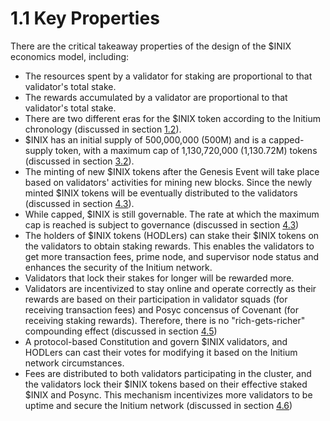 # 1.1 Key Properties

There are the critical takeaway properties of the design of the $INIX economics model, including:

* The resources spent by a validator for staking are proportional to that validator's total stake.&#x20;
* The rewards accumulated by a validator are proportional to that validator's total stake.&#x20;
* There are two different eras for the $INIX token according to the Initium chronology (discussed in section [1.2](1.2-chronology.md)).
* $INIX has an initial supply of 500,000,000 (500M) and is a capped-supply token, with a maximum cap of 1,130,720,000 (1,130.72M) tokens (discussed in section [3.2](../pre-gen/3.2-initial-supply-distribution.md)).&#x20;
* The minting of new $INIX tokens after the Genesis Event will take place based on validators' activities for mining new blocks. Since the newly minted $INIX tokens will be eventually distributed to the validators (discussed in section [4.3](../post-gen/4.3-minting-mechanism.md)).&#x20;
* While capped, $INIX is still governable. The rate at which the maximum cap is reached is subject to governance (discussed in section [4.3](../post-gen/4.3-minting-mechanism.md))
* The holders of $INIX tokens (HODLers) can stake their $INIX tokens on the validators to obtain staking rewards. This enables the validators to get more transaction fees, prime node, and supervisor node status and enhances the security of the Initium network.&#x20;
* Validators that lock their stakes for longer will be rewarded more.&#x20;
* Validators are incentivized to stay online and operate correctly as their rewards are based on their participation in validator squads (for receiving transaction fees) and Posyc concensus of Covenant (for receiving staking rewards). Therefore, there is no "rich-gets-richer" compounding effect (discussed in section [4.5](../post-gen/4.5-staking-mechanism.md))
* A protocol-based Constitution and govern $INIX validators, and HODLers can cast their votes for modifying it based on the Initium network circumstances.&#x20;
* Fees are distributed to both validators participating in the cluster, and the validators lock their $INIX tokens based on their effective staked $INIX and Posync. This mechanism incentivizes more validators to be uptime and secure the Initium network (discussed in section [4.6](../post-gen/4.6-transaction-fees.md))
